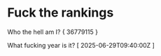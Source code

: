 # Fuck the rankings

Who the hell am I?
{ 36779115 }

What fucking year is it?
[ 2025-06-29T09:40:00Z ]
